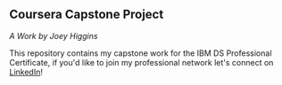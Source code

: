 ## Coursera Capstone Project 
*A Work by Joey Higgins*

This repository contains my capstone work for the IBM DS Professional Certificate, 
if you'd like to join my professional network let's connect on [LinkedIn](http://www.linkedin.com/in/josephpmhiggins)!



